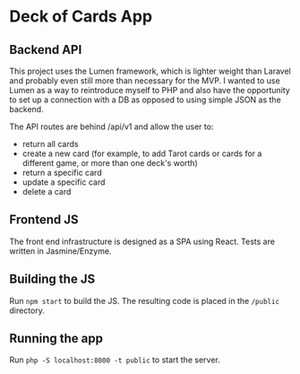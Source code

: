 # Deck of Cards App

## Backend API

This project uses the Lumen framework, which is lighter weight than Laravel and probably even still more than necessary for the MVP. I wanted to use Lumen as a way to reintroduce myself to PHP and also have the opportunity to set up a connection with a DB as opposed to using simple JSON as the backend.

The API routes are behind /api/v1 and allow the user to:

- return all cards
- create a new card (for example, to add Tarot cards or cards for a different game, or more than one deck's worth)
- return a specific card
- update a specific card
- delete a card

## Frontend JS

The front end infrastructure is designed as a SPA using React. Tests are written in Jasmine/Enzyme.

## Building the JS

Run `npm start` to build the JS. The resulting code is placed in the `/public` directory.

## Running the app

Run `php -S localhost:8000 -t public` to start the server.